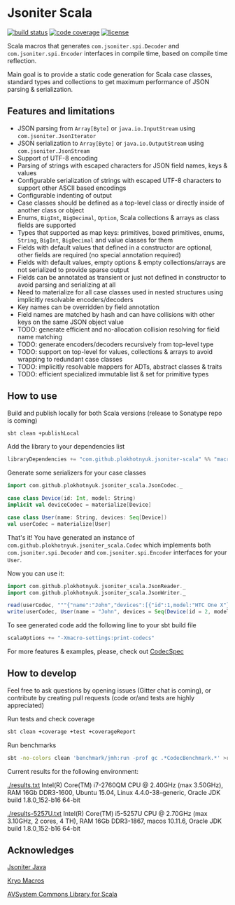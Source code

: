# Jsoniter Scala 

[![build status](https://travis-ci.org/plokhotnyuk/jsoniter-scala.svg?branch=master)](https://travis-ci.org/plokhotnyuk/jsoniter-scala) [![code coverage](https://codecov.io/gh/plokhotnyuk/jsoniter-scala/branch/master/graph/badge.svg)](https://codecov.io/gh/plokhotnyuk/jsoniter-scala) [![license](http://img.shields.io/:license-Apache%202-green.svg)](http://www.apache.org/licenses/LICENSE-2.0.txt)

Scala macros that generates `com.jsoniter.spi.Decoder` and `com.jsoniter.spi.Encoder` interfaces in compile time,
based on compile time reflection.

Main goal is to provide a static code generation for Scala case classes, standard types and collections
to get maximum performance of JSON parsing & serialization.

## Features and limitations
- JSON parsing from `Array[Byte]` or `java.io.InputStream` using `com.jsoniter.JsonIterator`
- JSON serialization to `Array[Byte]` or `java.io.OutputStream` using `com.jsoniter.JsonStream`
- Support of UTF-8 encoding 
- Parsing of strings with escaped characters for JSON field names, keys & values 
- Configurable serialization of strings with escaped UTF-8 characters to support other ASCII based encodings
- Configurable indenting of output
- Case classes should be defined as a top-level class or directly inside of another class or object
- Enums, `BigInt`, `BigDecimal`, `Option`, Scala collections & arrays as class fields are supported
- Types that supported as map keys: primitives, boxed primitives, enums, `String`, `BigInt`, `BigDecimal` and value classes for them  
- Fields with default values that defined in a constructor are optional, other fields are required (no special annotation required)
- Fields with default values, empty options & empty collections/arrays are not serialized to provide sparse output 
- Fields can be annotated as transient or just not defined in constructor to avoid parsing and serializing at all 
- Need to materialize for all case classes used in nested structures using implicitly resolvable encoders/decoders
- Key names can be overridden by field annotation
- Field names are matched by hash and can have collisions with other keys on the same JSON object value
- TODO: generate efficient and no-allocation collision resolving for field name matching
- TODO: generate encoders/decoders recursively from top-level type
- TODO: support on top-level for values, collections & arrays to avoid wrapping to redundant case classes
- TODO: implicitly resolvable mappers for ADTs, abstract classes & traits
- TODO: efficient specialized immutable list & set for primitive types

## How to use

Build and publish locally for both Scala versions (release to Sonatype repo is coming)

```sh
sbt clean +publishLocal
```

Add the library to your dependencies list

```sbt
libraryDependencies += "com.github.plokhotnyuk.jsoniter-scala" %% "macros" % "0.1-SNAPSHOT"
```

Generate some serializers for your case classes
    
```scala
import com.github.plokhotnyuk.jsoniter_scala.JsonCodec._

case class Device(id: Int, model: String)
implicit val deviceCodec = materialize[Device]

case class User(name: String, devices: Seq[Device])
val userCodec = materialize[User]
```

That's it! You have generated an instance of `com.github.plokhotnyuk.jsoniter_scala.Codec` which implements both
`com.jsoniter.spi.Decoder` and `com.jsoniter.spi.Encoder` interfaces for your `User`.

Now you can use it:

```scala
import com.github.plokhotnyuk.jsoniter_scala.JsonReader._
import com.github.plokhotnyuk.jsoniter_scala.JsonWriter._

read(userCodec, """{"name":"John","devices":[{"id":1,model:"HTC One X"}]}""".getBytes("UTF-8"))
write(userCodec, User(name = "John", devices = Seq(Device(id = 2, model = "iPhone X"))))
```

To see generated code add the following line to your sbt build file

```sbt
scalaOptions += "-Xmacro-settings:print-codecs"
```

For more features & examples, please, check out
[CodecSpec](https://github.com/plokhotnyuk/jsoniter-scala/blob/master/macros/src/test/scala/com/github/plokhotnyuk/jsoniter_scala/CodecSpec.scala)


## How to develop

Feel free to ask questions by opening issues (Gitter chat is coming), or contribute by creating pull requests (code or/and tests are highly appreciated)

Run tests and check coverage

```sh
sbt clean +coverage +test +coverageReport
```

Run benchmarks

```sh
sbt -no-colors clean 'benchmark/jmh:run -prof gc .*CodecBenchmark.*' >results.txt
```

Current results for the following environment:

[./results.txt](https://github.com/plokhotnyuk/jsoniter-scala/blob/master/results.txt) Intel(R) Core(TM) i7-2760QM CPU @ 2.40GHz (max 3.50GHz), RAM 16Gb DDR3-1600, Ubuntu 15.04, Linux 4.4.0-38-generic, Oracle JDK build 1.8.0_152-b16 64-bit

[./results-5257U.txt](https://github.com/plokhotnyuk/jsoniter-scala/blob/master/results-5257U.txt) Intel(R) Core(TM) i5-5257U CPU @ 2.70GHz (max 3.10GHz, 2 cores, 4 TH), RAM 16Gb DDR3-1867, macos 10.11.6, Oracle JDK build 1.8.0_152-b16 64-bit


## Acknowledges

[Jsoniter Java](https://github.com/json-iterator/java)

[Kryo Macros](https://github.com/evolution-gaming/kryo-macros)

[AVSystem Commons Library for Scala](https://github.com/AVSystem/scala-commons)